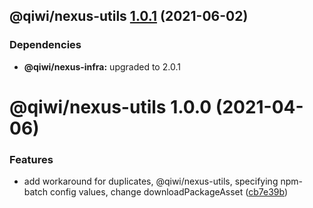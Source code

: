## @qiwi/nexus-utils [1.0.1](https://github.com/qiwi/nexus/compare/@qiwi/nexus-utils@1.0.0...@qiwi/nexus-utils@1.0.1) (2021-06-02)





### Dependencies

* **@qiwi/nexus-infra:** upgraded to 2.0.1

# @qiwi/nexus-utils 1.0.0 (2021-04-06)


### Features

* add workaround for duplicates, @qiwi/nexus-utils, specifying npm-batch config values, change downloadPackageAsset ([cb7e39b](https://github.com/qiwi/nexus/commit/cb7e39b36ad2dc1125e4a3bfe3c672da0e3ed336))
